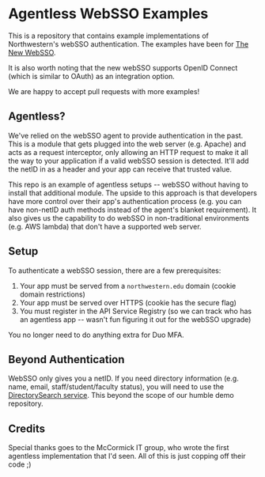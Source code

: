 # Agentless WebSSO Examples
This is a repository that contains example implementations of Northwestern's webSSO authentication. The examples have been for [The New WebSSO](https://www.it.northwestern.edu/about/it-projects/websso-upgrade/index.html).

It is also worth noting that the new webSSO supports OpenID Connect (which is similar to OAuth) as an integration option.

We are happy to accept pull requests with more examples!

## Agentless?
We've relied on the webSSO agent to provide authentication in the past. This is a module that gets plugged into the web server (e.g. Apache) and acts as a request interceptor, only allowing an HTTP request to make it all the way to your application if a valid webSSO session is detected. It'll add the netID in as a header and your app can receive that trusted value.

This repo is an example of agentless setups -- webSSO without having to install that additional module. The upside to this approach is that developers have more control over their app's authentication process (e.g. you can have non-netID auth methods instead of the agent's blanket requirement). It also gives us the capability to do webSSO in non-traditional environments (e.g. AWS lambda) that don't have a supported web server.

## Setup
To authenticate a webSSO session, there are a few prerequisites:

1. Your app must be served from a `northwestern.edu` domain (cookie domain restrictions)
1. Your app must be served over HTTPS (cookie has the secure flag)
1. You must register in the API Service Registry (so we can track who has an agentless app -- wasn't fun figuring it out for the webSSO upgrade)

You no longer need to do anything extra for Duo MFA.

## Beyond Authentication
WebSSO only gives you a netID. If you need directory information (e.g. name, email, staff/student/faculty status), you will need to use the [DirectorySearch service](https://apiserviceregistry.northwestern.edu). This beyond the scope of our humble demo repository.

## Credits
Special thanks goes to the McCormick IT group, who wrote the first agentless implementation that I'd seen. All of this is just copping off their code ;)
